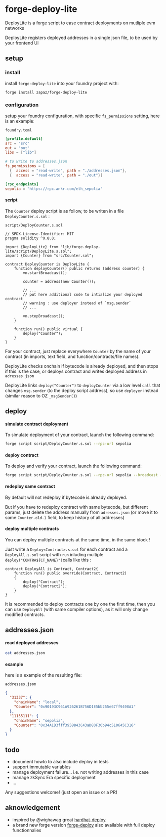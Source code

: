 # forge-deploy-lite

DeployLite is a forge script to ease contract deployments on mutliple evm networks

DeployLite registers deployed addresses in a single json file, to be used by your frontend UI

## setup

### install

install `forge-deploy-lite` into your foundry project with:

```sh
forge install zapaz/forge-deploy-lite
```

### configuration

setup your foundry configuration, with specific `fs_permissions` setting,
here is an example:

`foundry.toml`

```toml
[profile.default]
src = "src"
out = "out"
libs = ["lib"]

# to write to addresses.json
fs_permissions = [
  {  access = "read-write", path = "./addresses.json"},
  {  access = "read-write", path = "./out"}]

[rpc_endpoints]
sepolia = "https://rpc.ankr.com/eth_sepolia"
```

#### script

The `Counter` deploy script is as follow, to be writen in a file `DeployCounter.s.sol` :

`script/DeployCounter.s.sol`

```solidity
// SPDX-License-Identifier: MIT
pragma solidity ^0.8.0;

import {DeployLite} from "lib/forge-deploy-lite/script/DeployLite.s.sol";
import {Counter} from "src/Counter.sol";

contract DeployCounter is DeployLite {
    function deployCounter() public returns (address counter) {
        vm.startBroadcast();

        counter = address(new Counter());

        // ...
        // put here additional code to intialize your deployed contract
        // warning : use deployer instead of `msg.sender`
        // ...

        vm.stopBroadcast();
    }

    function run() public virtual {
        deploy("Counter");
    }
}
```

For your contract, just replace everywhere `Counter` by the name of your contract (in imports, text field, and function/contracts/file names).

DeployLite checks onchain if bytecode is already deployed, and then stops if this is the case, or deploys contract and writes deployed address in `adresses.json`

DeployLite links `deploy("Counter")` to `deployCounter` via a low level `call` that changes `msg.sender` (to the deploy script address), so use `deployer` instead (similar reason to OZ `_msgSender()`)

## deploy

#### simulate contract deployment

To simulate deployment of your contract, launch the following command:

```bash
forge script script/DeployCounter.s.sol --rpc-url sepolia
```

#### deploy contract

To deploy and verify your contract, launch the following command:

```bash
forge script script/DeployCounter.s.sol --rpc-url sepolia --broadcast --verify  --<wallet params>
```

#### redeploy same contract

By default will not redeploy if bytecode is already deployed.

But if you have to redeploy contract with same bytecode, but different params, just delete the address manually from `adresses.json` (or move it to some `Counter.old.1` field, to keep history of all addresses)

#### deploy multiple contracts

You can deploy multiple contracts at the same time, in the same block !

Just write a `Deploy<Contract>.s.sol` for each contract and a `DeployAll.s.sol` script with `run` inluding multiple `deploy("CONTRA${CT_NAME}")`calls like this :

```solidity
contract DeployAll is Contract, Contract2{
    function run() public override(Contract, Contract2)
    {
        deploy("Contract");
        deploy("Contract2");
    }
}
```

It is recommended to deploy contracts one by one the first time, then you can use `DeployAll` (with same compiler options), as it will only change modified contracts.

## addresses.json

#### read deployed addresses

```bash
cat addresses.json
```

#### example

here is a example of the resulting file:

`addresses.json`

```json
{
  "31337": {
    "chainName": "local",
    "Counter": "0x90193C961A926261B756D1E5bb255e67ff9498A1"
  },
  "11155111": {
    "chainName": "sepolia",
    "Counter": "0x34A1D3fff3958843C43aD80F30b94c510645C316"
  }
}
```

## todo
- document howto to also include deploy in tests
- support immutable variables
- manage deployment failure... i.e. not writing addresses in this case
- manage zkSync Era specific deployment
- ...

Any suggestions welcome! (just open an issue or a PR)

## aknowledgement

- inspired by @wighawag great [hardhat-deploy](https://github.com/wighawag/hardhat-deploy)
- a brand new forge version [forge-deploy](https://github.com/wighawag/forge-deploy) also available with full deploy functionnalies
